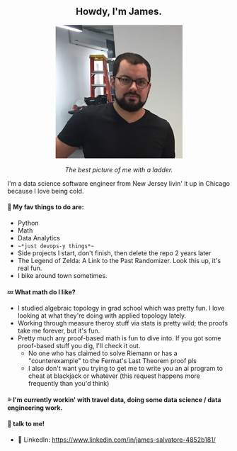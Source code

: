 <h2 align="center">Howdy, I'm James.</h2>

<p align="center">
  <img src="https://github.com/jsal13/jsal13/blob/master/me_and_ladder.jpg" alt="The Best Picture of me and a ladder">
</p>
  
<p align="center"><i>The best picture of me with a ladder.</i></p>

I'm a data science software engineer from New Jersey livin' it up in Chicago because I love being cold.

#### :sleeping_bed: My fav things to do are:

- Python
- Math
- Data Analytics
- `~*just devops-y things*~`
- Side projects I start, don't finish, then delete the repo 2 years later
- The Legend of Zelda: A Link to the Past Randomizer. Look this up, it's real fun.
- I bike around town sometimes.

#### :zzz: What math do I like?

- I studied algebraic topology in grad school which was pretty fun. I love looking at what they're doing with applied topology lately.
- Working through measure theroy stuff via stats is pretty wild; the proofs take me forever, but it's fun.
- Pretty much any proof-based math is fun to dive into. If you got some proof-based stuff you dig, I'll check it out.
  - No one who has claimed to solve Riemann or has a "counterexample" to the Fermat's Last Theorem proof pls
  - I also don't want you trying to get me to write you an ai program to cheat at blackjack or whatever (this request happens more frequently than you'd think)

#### :sweat_drops: I'm currently workin' with travel data, doing some data science / data engineering work.

#### :microphone: talk to me!

- :link: LinkedIn: https://www.linkedin.com/in/james-salvatore-4852b181/
